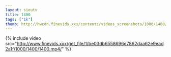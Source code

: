 ```yaml
--- 
layout: sieutv
title: 1400
tags: ["1k"]
thumb: http://hwcdn.finevids.xxx/contents/videos_screenshots/1000/1400/preview.mp4.jpg
---
```

{% include video src="http://www.finevids.xxx/get_file/1/be03db6558696e7862daa62e9ead2a1f/1000/1400/1400.mp4/" %} 
